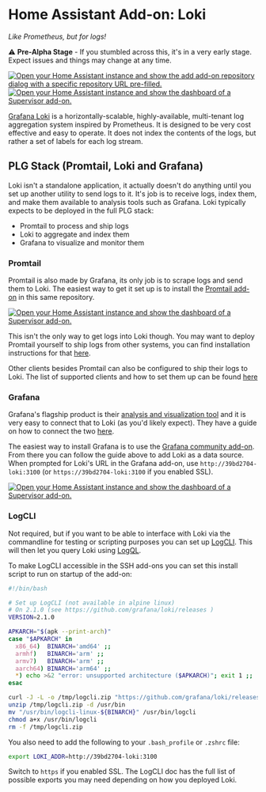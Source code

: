 # Home Assistant Add-on: Loki

_Like Prometheus, but for logs!_

⚠ **Pre-Alpha Stage** - If you stumbled across this, it's in a very early stage.
Expect issues and things may change at any time.

[![Open your Home Assistant instance and show the add add-on repository dialog
with a specific repository URL pre-filled.](https://my.home-assistant.io/badges/supervisor_add_addon_repository.svg)](https://my.home-assistant.io/redirect/supervisor_add_addon_repository/?repository_url=https%3A%2F%2Fgithub.com%2Fmdegat01%2Fhassio-addons)
[![Open your Home Assistant instance and show the dashboard of a Supervisor add-on.](https://my.home-assistant.io/badges/supervisor_addon.svg)](https://my.home-assistant.io/redirect/supervisor_addon/?addon=39bd2704_loki)

[Grafana Loki](https://grafana.com/oss/loki/) is a horizontally-scalable,
highly-available, multi-tenant log aggregation system inspired by Prometheus. It
is designed to be very cost effective and easy to operate. It does not index the
contents of the logs, but rather a set of labels for each log stream.

## PLG Stack (Promtail, Loki and Grafana)

Loki isn't a standalone application, it actually doesn't do anything until you
set up another utility to send logs to it. It's job is to receive logs, index
them, and make them available to analysis tools such as Grafana. Loki typically
expects to be deployed in the full PLG stack:

- Promtail to process and ship logs
- Loki to aggregate and index them
- Grafana to visualize and monitor them

### Promtail

Promtail is also made by Grafana, its only job is to scrape logs and send them
to Loki. The easiest way to get it set up is to install the
[Promtail add-on](https://github.com/mdegat01/hassio-addons/tree/main/promtail)
in this same repository.

[![Open your Home Assistant instance and show the dashboard of a Supervisor add-on.](https://my.home-assistant.io/badges/supervisor_addon.svg)](https://my.home-assistant.io/redirect/supervisor_addon/?addon=39bd2704_promtail)

This isn't the only way to get logs into Loki though. You may want to deploy
Promtail yourself to ship logs from other systems, you can find installation
instructions for that [here](https://grafana.com/docs/loki/latest/clients/promtail/installation/).

Other clients besides Promtail can also be configured to ship their logs to
Loki. The list of supported clients and how to set them up can be found
[here](https://grafana.com/docs/loki/latest/clients/)

### Grafana

Grafana's flagship product is their [analysis and visualization tool](https://grafana.com/oss/grafana/)
and it is very easy to connect that to Loki (as you'd likely expect). They have
a guide on how to connect the two [here](https://grafana.com/docs/loki/latest/getting-started/grafana/).

The easiest way to install Grafana is to use the
[Grafana community add-on](https://github.com/hassio-addons/addon-grafana). From
there you can follow the guide above to add Loki as a data source. When prompted
for Loki's URL in the Grafana add-on, use `http://39bd2704-loki:3100` (or
`https://39bd2704-loki:3100` if you enabled SSL).

[![Open your Home Assistant instance and show the dashboard of a Supervisor add-on.](https://my.home-assistant.io/badges/supervisor_addon.svg)](https://my.home-assistant.io/redirect/supervisor_addon/?addon=a0d7b954_grafana)

### LogCLI

Not required, but if you want to be able to interface with Loki via the
commandline for testing or scripting purposes you can set up
[LogCLI](https://grafana.com/docs/loki/latest/getting-started/logcli/). This
will then let you query Loki using [LogQL](https://grafana.com/docs/loki/latest/logql/).

To make LogCLI accessible in the SSH add-ons you can set this install script
to run on startup of the add-on:

```bash
#!/bin/bash

# Set up LogCLI (not available in alpine linux)
# On 2.1.0 (see https://github.com/grafana/loki/releases )
VERSION=2.1.0

APKARCH="$(apk --print-arch)"
case "$APKARCH" in
  x86_64)  BINARCH='amd64' ;;
  armhf)   BINARCH='arm' ;;
  armv7)   BINARCH='arm' ;;
  aarch64) BINARCH='arm64' ;;
  *) echo >&2 "error: unsupported architecture ($APKARCH)"; exit 1 ;;
esac

curl -J -L -o /tmp/logcli.zip "https://github.com/grafana/loki/releases/download/v${VERSION}/logcli-linux-${BINARCH}.zip"
unzip /tmp/logcli.zip -d /usr/bin
mv "/usr/bin/logcli-linux-${BINARCH}" /usr/bin/logcli
chmod a+x /usr/bin/logcli
rm -f /tmp/logcli.zip
```

You also need to add the following to your `.bash_profile` or `.zshrc` file:

```bash
export LOKI_ADDR=http://39bd2704-loki:3100
```

Switch to `https` if you enabled SSL. The LogCLI doc has the full list of
possible exports you may need depending on how you deployed Loki.
